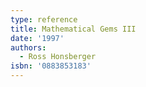 ```yaml
---
type: reference
title: Mathematical Gems III
date: '1997'
authors:
  - Ross Honsberger
isbn: '0883853183'
---
```

